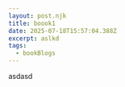 ```yaml
---
layout: post.njk
title: boook1
date: 2025-07-18T15:57:04.388Z
excerpt: aslkd
tags:
  - bookBlogs
---
```

asdasd